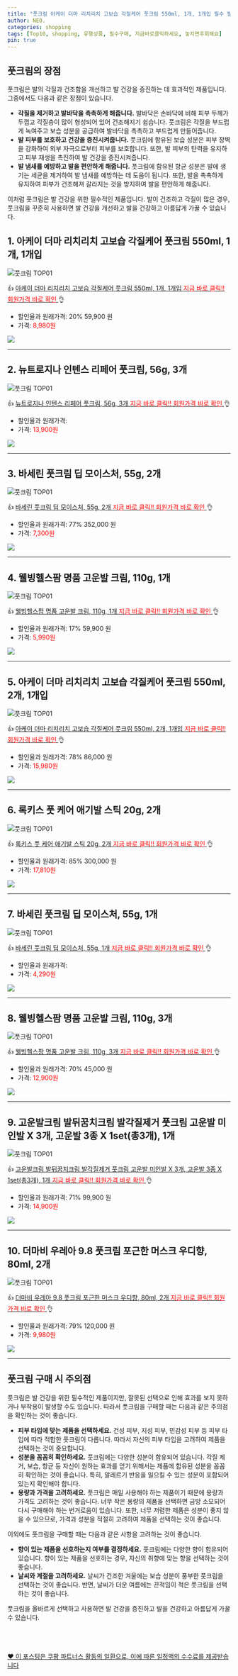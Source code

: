```yaml
---
title: "풋크림 아케이 더마 리치리치 고보습 각질케어 풋크림 550ml, 1개, 1개입 필수 필요 추천 제품 비교 최저 가격 비교 장점 구매 후기 구매평"
author: NEO.
categories: shopping
tags: [Top10, shopping, 유행상품, 필수구매, 지금바로클릭하세요, 놓치면후회해요]
pin: true
---
```

## 풋크림의 장점

풋크림은 발의 각질과 건조함을 개선하고 발 건강을 증진하는 데 효과적인 제품입니다. 그중에서도 다음과 같은 장점이 있습니다.

* **각질을 제거하고 발바닥을 촉촉하게 해줍니다.** 발바닥은 손바닥에 비해 피부 두께가 두껍고 각질층이 많이 형성되어 있어 건조해지기 쉽습니다. 풋크림은 각질을 부드럽게 녹여주고 보습 성분을 공급하여 발바닥을 촉촉하고 부드럽게 만들어줍니다.
* **발 피부를 보호하고 건강을 증진시켜줍니다.** 풋크림에 함유된 보습 성분은 피부 장벽을 강화하여 외부 자극으로부터 피부를 보호합니다. 또한, 발 피부의 탄력을 유지하고 피부 재생을 촉진하여 발 건강을 증진시켜줍니다.
* **발 냄새를 예방하고 발을 편안하게 해줍니다.** 풋크림에 함유된 항균 성분은 발에 생기는 세균을 제거하여 발 냄새를 예방하는 데 도움이 됩니다. 또한, 발을 촉촉하게 유지하여 피부가 건조해져 갈라지는 것을 방지하여 발을 편안하게 해줍니다.

이처럼 풋크림은 발 건강을 위한 필수적인 제품입니다. 발이 건조하고 각질이 많은 경우, 풋크림을 꾸준히 사용하면 발 건강을 개선하고 발을 건강하고 아름답게 가꿀 수 있습니다.

   

## 1. 아케이 더마 리치리치 고보습 각질케어 풋크림 550ml, 1개, 1개입

![풋크림 TOP01](https://thumbnail8.coupangcdn.com/thumbnails/remote/490x490ex/image/retail/images/1857997790878259-4947ce6a-04de-4771-b9f9-0d8a10fa88f6.jpg)


👍 [아케이 더마 리치리치 고보습 각질케어 풋크림 550ml, 1개, 1개입 <font color=red> 지금 바로 클릭!! 회원가격 바로 확인 </font> ](https://link.coupang.com/re/AFFSDP?lptag=AF3617701&subid=GithubCoopas&pageKey=7415543769&traceid=V0-153&itemId=19223777050&vendorItemId=84282145157) 👌 


- 할인율과 원래가격: 20%  59,900   원
- 가격: <span style='color:red'>8,980원</span>

[![](/discount_price.png)](https://link.coupang.com/re/AFFSDP?lptag=AF3617701&subid=GithubCoopas&pageKey=7415543769&traceid=V0-153&itemId=19223777050&vendorItemId=84282145157)

---


   

## 2. 뉴트로지나 인텐스 리페어 풋크림, 56g, 3개

![풋크림 TOP01](https://thumbnail6.coupangcdn.com/thumbnails/remote/490x490ex/image/vendor_inventory/9296/eb6591e871a975a3b81f2d3743222bd9eeb9f83830c9bd4af985ff7c5c26.jpg)


👍 [뉴트로지나 인텐스 리페어 풋크림, 56g, 3개 <font color=red> 지금 바로 클릭!! 회원가격 바로 확인 </font> ](https://link.coupang.com/re/AFFSDP?lptag=AF3617701&subid=GithubCoopas&pageKey=5287266599&traceid=V0-153&itemId=3961607788&vendorItemId=86326357026) 👌 


- 할인율과 원래가격: 
- 가격: <span style='color:red'>13,900원</span>

[![](/discount_price.png)](https://link.coupang.com/re/AFFSDP?lptag=AF3617701&subid=GithubCoopas&pageKey=5287266599&traceid=V0-153&itemId=3961607788&vendorItemId=86326357026)

---


   

## 3. 바세린 풋크림 딥 모이스처, 55g, 2개

![풋크림 TOP01](https://thumbnail8.coupangcdn.com/thumbnails/remote/490x490ex/image/retail/images/7869773391547792-9a54d314-dc51-43e1-a0e7-cf0ca4b53c96.crdownload)


👍 [바세린 풋크림 딥 모이스처, 55g, 2개 <font color=red> 지금 바로 클릭!! 회원가격 바로 확인 </font> ](https://link.coupang.com/re/AFFSDP?lptag=AF3617701&subid=GithubCoopas&pageKey=6552400296&traceid=V0-153&itemId=17556746566&vendorItemId=84723559975) 👌 


- 할인율과 원래가격: 77%  352,000   원
- 가격: <span style='color:red'>7,300원</span>

[![](/discount_price.png)](https://link.coupang.com/re/AFFSDP?lptag=AF3617701&subid=GithubCoopas&pageKey=6552400296&traceid=V0-153&itemId=17556746566&vendorItemId=84723559975)

---


   

## 4. 웰빙헬스팜 명품 고운발 크림, 110g, 1개

![풋크림 TOP01](https://thumbnail10.coupangcdn.com/thumbnails/remote/490x490ex/image/vendor_inventory/9161/d4aa43321a5646e462d037b540f25733803275b9d96b6130b84342889c10.jpg)


👍 [웰빙헬스팜 명품 고운발 크림, 110g, 1개 <font color=red> 지금 바로 클릭!! 회원가격 바로 확인 </font> ](https://link.coupang.com/re/AFFSDP?lptag=AF3617701&subid=GithubCoopas&pageKey=6429602575&traceid=V0-153&itemId=12949443&vendorItemId=82515941086) 👌 


- 할인율과 원래가격: 17%  59,900   원
- 가격: <span style='color:red'>5,990원</span>

[![](/discount_price.png)](https://link.coupang.com/re/AFFSDP?lptag=AF3617701&subid=GithubCoopas&pageKey=6429602575&traceid=V0-153&itemId=12949443&vendorItemId=82515941086)

---


   

## 5. 아케이 더마 리치리치 고보습 각질케어 풋크림 550ml, 2개, 1개입

![풋크림 TOP01](https://thumbnail6.coupangcdn.com/thumbnails/remote/490x490ex/image/retail/images/1857998400650767-dcf6e0e6-6b0f-4afb-8720-69a3258ec163.jpg)


👍 [아케이 더마 리치리치 고보습 각질케어 풋크림 550ml, 2개, 1개입 <font color=red> 지금 바로 클릭!! 회원가격 바로 확인 </font> ](https://link.coupang.com/re/AFFSDP?lptag=AF3617701&subid=GithubCoopas&pageKey=7415543769&traceid=V0-153&itemId=18764077710&vendorItemId=84282145170) 👌 


- 할인율과 원래가격: 78%  86,000   원
- 가격: <span style='color:red'>15,980원</span>

[![](/discount_price.png)](https://link.coupang.com/re/AFFSDP?lptag=AF3617701&subid=GithubCoopas&pageKey=7415543769&traceid=V0-153&itemId=18764077710&vendorItemId=84282145170)

---


   

## 6. 록키스 풋 케어 애기발 스틱 20g, 2개

![풋크림 TOP01](https://thumbnail6.coupangcdn.com/thumbnails/remote/490x490ex/image/vendor_inventory/3b30/c0b6a9fb11ee081e071b827088c1dee2f82526730c9a84b12680e9fbb5e8.jpg)


👍 [록키스 풋 케어 애기발 스틱 20g, 2개 <font color=red> 지금 바로 클릭!! 회원가격 바로 확인 </font> ](https://link.coupang.com/re/AFFSDP?lptag=AF3617701&subid=GithubCoopas&pageKey=1930814953&traceid=V0-153&itemId=3277720440&vendorItemId=82371821363) 👌 


- 할인율과 원래가격: 85%  300,000   원
- 가격: <span style='color:red'>17,810원</span>

[![](/discount_price.png)](https://link.coupang.com/re/AFFSDP?lptag=AF3617701&subid=GithubCoopas&pageKey=1930814953&traceid=V0-153&itemId=3277720440&vendorItemId=82371821363)

---


   

## 7. 바세린 풋크림 딥 모이스처, 55g, 1개

![풋크림 TOP01](https://thumbnail7.coupangcdn.com/thumbnails/remote/490x490ex/image/retail/images/4892436460283036-0ac5572f-24cc-4014-b8f4-7fe61882118d.jpg)


👍 [바세린 풋크림 딥 모이스처, 55g, 1개 <font color=red> 지금 바로 클릭!! 회원가격 바로 확인 </font> ](https://link.coupang.com/re/AFFSDP?lptag=AF3617701&subid=GithubCoopas&pageKey=6552400296&traceid=V0-153&itemId=14633589874&vendorItemId=70336607162) 👌 


- 할인율과 원래가격: 
- 가격: <span style='color:red'>4,290원</span>

[![](/discount_price.png)](https://link.coupang.com/re/AFFSDP?lptag=AF3617701&subid=GithubCoopas&pageKey=6552400296&traceid=V0-153&itemId=14633589874&vendorItemId=70336607162)

---


   

## 8. 웰빙헬스팜 명품 고운발 크림, 110g, 3개

![풋크림 TOP01](https://thumbnail9.coupangcdn.com/thumbnails/remote/490x490ex/image/vendor_inventory/9018/0d5cc6292f8b0432cc3dafafd74299f276b485f744b6f06449ecb09e3057.jpg)


👍 [웰빙헬스팜 명품 고운발 크림, 110g, 3개 <font color=red> 지금 바로 클릭!! 회원가격 바로 확인 </font> ](https://link.coupang.com/re/AFFSDP?lptag=AF3617701&subid=GithubCoopas&pageKey=6429602575&traceid=V0-153&itemId=17161813754&vendorItemId=87366037943) 👌 


- 할인율과 원래가격: 70%  45,000   원
- 가격: <span style='color:red'>12,900원</span>

[![](/discount_price.png)](https://link.coupang.com/re/AFFSDP?lptag=AF3617701&subid=GithubCoopas&pageKey=6429602575&traceid=V0-153&itemId=17161813754&vendorItemId=87366037943)

---


   

## 9. 고운발크림 발뒤꿈치크림 발각질제거 풋크림 고운발 미인발 X 3개, 고운발 3종 X 1set(총3개), 1개

![풋크림 TOP01](https://thumbnail6.coupangcdn.com/thumbnails/remote/490x490ex/image/vendor_inventory/6e4c/960b54ca06d93030cc7d6b87817aeec97f4c8460b89daa677704b2100334.jpg)


👍 [고운발크림 발뒤꿈치크림 발각질제거 풋크림 고운발 미인발 X 3개, 고운발 3종 X 1set(총3개), 1개 <font color=red> 지금 바로 클릭!! 회원가격 바로 확인 </font> ](https://link.coupang.com/re/AFFSDP?lptag=AF3617701&subid=GithubCoopas&pageKey=6172943844&traceid=V0-153&itemId=12062071833&vendorItemId=79334179135) 👌 


- 할인율과 원래가격: 71%  99,900   원
- 가격: <span style='color:red'>14,900원</span>

[![](/discount_price.png)](https://link.coupang.com/re/AFFSDP?lptag=AF3617701&subid=GithubCoopas&pageKey=6172943844&traceid=V0-153&itemId=12062071833&vendorItemId=79334179135)

---


   

## 10. 더마비 우레아 9.8 풋크림 포근한 머스크 우디향, 80ml, 2개

![풋크림 TOP01](https://thumbnail10.coupangcdn.com/thumbnails/remote/490x490ex/image/retail/images/1155345421453768-3f427286-3f01-4083-a291-c619a96dbd35.jpg)


👍 [더마비 우레아 9.8 풋크림 포근한 머스크 우디향, 80ml, 2개 <font color=red> 지금 바로 클릭!! 회원가격 바로 확인 </font> ](https://link.coupang.com/re/AFFSDP?lptag=AF3617701&subid=GithubCoopas&pageKey=1767888159&traceid=V0-153&itemId=9759463605&vendorItemId=85007362837) 👌 


- 할인율과 원래가격: 79%  120,000   원
- 가격: <span style='color:red'>9,980원</span>

[![](/discount_price.png)](https://link.coupang.com/re/AFFSDP?lptag=AF3617701&subid=GithubCoopas&pageKey=1767888159&traceid=V0-153&itemId=9759463605&vendorItemId=85007362837)

---
## 풋크림 구매 시 주의점

풋크림은 발 건강을 위한 필수적인 제품이지만, 잘못된 선택으로 인해 효과를 보지 못하거나 부작용이 발생할 수도 있습니다. 따라서 풋크림을 구매할 때는 다음과 같은 주의점을 확인하는 것이 좋습니다.

* **피부 타입에 맞는 제품을 선택하세요.** 건성 피부, 지성 피부, 민감성 피부 등 피부 타입에 따라 적합한 풋크림이 다릅니다. 따라서 자신의 피부 타입을 고려하여 제품을 선택하는 것이 중요합니다.
* **성분을 꼼꼼히 확인하세요.** 풋크림에는 다양한 성분이 함유되어 있습니다. 각질 제거, 보습, 항균 등 자신이 원하는 효과를 얻기 위해서는 제품에 함유된 성분을 꼼꼼히 확인하는 것이 좋습니다. 특히, 알레르기 반응을 일으킬 수 있는 성분이 포함되어 있는지 확인해야 합니다.
* **용량과 가격을 고려하세요.** 풋크림은 매일 사용해야 하는 제품이기 때문에 용량과 가격도 고려하는 것이 좋습니다. 너무 작은 용량의 제품을 선택하면 금방 소모되어 다시 구매해야 하는 번거로움이 있습니다. 또한, 너무 저렴한 제품은 성분이 좋지 않을 수 있으므로, 가격과 성분을 적절히 고려하여 제품을 선택하는 것이 좋습니다.

이외에도 풋크림을 구매할 때는 다음과 같은 사항을 고려하는 것이 좋습니다.

* **향이 있는 제품을 선호하는지 여부를 결정하세요.** 풋크림에는 다양한 향이 함유되어 있습니다. 향이 있는 제품을 선호하는 경우, 자신의 취향에 맞는 향을 선택하는 것이 좋습니다.
* **날씨와 계절을 고려하세요.** 날씨가 건조한 겨울에는 보습 성분이 풍부한 풋크림을 선택하는 것이 좋습니다. 반면, 날씨가 더운 여름에는 끈적임이 적은 풋크림을 선택하는 것이 좋습니다.

풋크림을 올바르게 선택하고 사용하면 발 건강을 증진하고 발을 건강하고 아름답게 가꿀 수 있습니다.<br><br><br><br><br> [ ❤  이 포스팅은 쿠팡 파트너스 활동의 일환으로, 이에 따른 일정액의 수수료를 제공받습니다](https://link.coupang.com/a/bcEFyh)